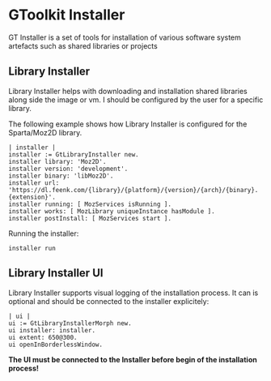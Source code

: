 # GToolkit Installer
GT Installer is a set of tools for installation of various software system artefacts such as shared libraries or projects

## Library Installer
Library Installer helps with downloading and installation shared libraries along side the image or vm.
I should be configured by the user for a specific library.

The following example shows how Library Installer is configured for the Sparta/Moz2D library.

```smalltalk
| installer |
installer := GtLibraryInstaller new.
installer library: 'Moz2D'.
installer version: 'development'.
installer binary: 'libMoz2D'.
installer url: 'https://dl.feenk.com/{library}/{platform}/{version}/{arch}/{binary}.{extension}'.
installer running: [ MozServices isRunning ].
installer works: [ MozLibrary uniqueInstance hasModule ].
installer postInstall: [ MozServices start ].
```

Running the installer:
```
installer run
```

## Library Installer UI

Library Installer supports visual logging of the installation process. It can is optional and should be connected to the installer explicitely:
```smalltalk
| ui |
ui := GtLibraryInstallerMorph new.
ui installer: installer.
ui extent: 650@300.
ui openInBorderlessWindow.
```
**The UI must be connected to the Installer before begin of the installation process!**
